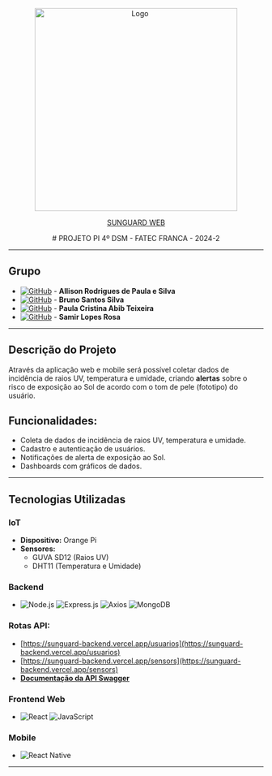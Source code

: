<p align="center">
  <img src="design/logoblack.png" alt="Logo" width="400"/>
</p>

<p align="center">
  <a href="https://sun-guard.vercel.app">SUNGUARD WEB</a>
</p>

<p align="center">
# PROJETO PI 4º DSM - FATEC FRANCA - 2024-2
</p>

---

## Grupo
- [![GitHub](https://img.shields.io/badge/GitHub-allisonrps-blue?logo=github)](https://github.com/allisonrps) - **Allison Rodrigues de Paula e Silva**    
- [![GitHub](https://img.shields.io/badge/GitHub-BrunoJose--dev-blue?logo=github)](https://github.com/BrunoJose-dev) - **Bruno Santos Silva**
- [![GitHub](https://img.shields.io/badge/GitHub-jed1rey-blue?logo=github)](https://github.com/jed1rey) - **Paula Cristina Abib Teixeira**
- [![GitHub](https://img.shields.io/badge/GitHub-SamLope-blue?logo=github)](https://github.com/SamLope) - **Samir Lopes Rosa**

---

## Descrição do Projeto
Através da aplicação web e mobile será possível coletar dados de incidência de raios UV, temperatura e umidade, criando **alertas** sobre o risco de exposição ao Sol de acordo com o tom de pele (fototipo) do usuário.

## Funcionalidades:
- Coleta de dados de incidência de raios UV, temperatura e umidade.
- Cadastro e autenticação de usuários.
- Notificações de alerta de exposição ao Sol.
- Dashboards com gráficos de dados.

---

## Tecnologias Utilizadas

### IoT
- **Dispositivo:** Orange Pi
- **Sensores:**
  - GUVA SD12 (Raios UV)
  - DHT11 (Temperatura e Umidade)

### Backend
- ![Node.js](https://img.shields.io/badge/Node.js-339933?style=for-the-badge&logo=nodedotjs&logoColor=white) ![Express.js](https://img.shields.io/badge/Express.js-000000?style=for-the-badge&logo=express&logoColor=white) ![Axios](https://img.shields.io/badge/Axios-671ddf?style=for-the-badge&logo=axios&logoColor=white) ![MongoDB](https://img.shields.io/badge/MongoDB-4ea94b?style=for-the-badge&logo=mongodb&logoColor=white)

### Rotas API:
- [https://sunguard-backend.vercel.app/usuarios](https://sunguard-backend.vercel.app/usuarios)
- [https://sunguard-backend.vercel.app/sensors](https://sunguard-backend.vercel.app/sensors)
- [**Documentação da API Swagger**](https://app.swaggerhub.com/apis/ALLISONRPS/SunGuard_API/1.0.0#/) 

### Frontend Web
- ![React](https://img.shields.io/badge/React-20232a?style=for-the-badge&logo=react&logoColor=61dafb) ![JavaScript](https://img.shields.io/badge/JavaScript-f7df1e?style=for-the-badge&logo=javascript&logoColor=black)

### Mobile
- ![React Native](https://img.shields.io/badge/React_Native-20232a?style=for-the-badge&logo=react&logoColor=61dafb)

---




